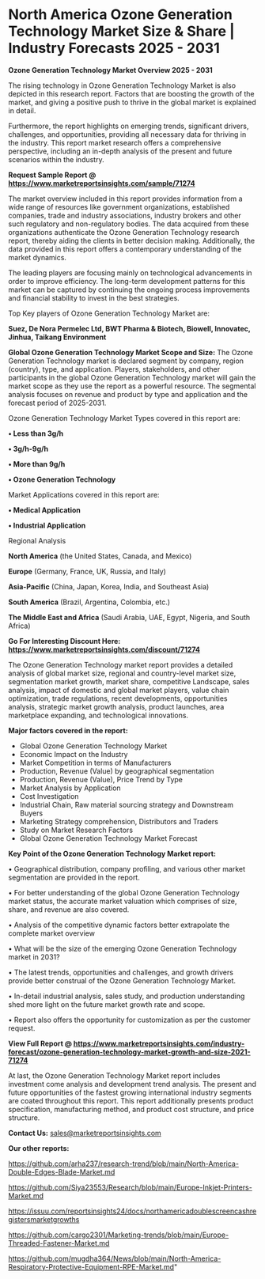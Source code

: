 # North America Ozone Generation Technology Market Size & Share | Industry Forecasts 2025 - 2031

<Strong> Ozone Generation Technology Market Overview 2025 - 2031</strong>

The rising technology in Ozone Generation Technology Market is also depicted in this research report. Factors that are boosting the growth of the market, and giving a positive push to thrive in the global market is explained in detail.

Furthermore, the report highlights on emerging trends, significant drivers, challenges, and opportunities, providing all necessary data for thriving in the industry. This report market research offers a comprehensive perspective, including an in-depth analysis of the present and future scenarios within the industry.

<strong>Request Sample Report @ <a href=https://www.marketreportsinsights.com/sample/71274>https://www.marketreportsinsights.com/sample/71274</a></strong>

The market overview included in this report provides information from a wide range of resources like government organizations, established companies, trade and industry associations, industry brokers and other such regulatory and non-regulatory bodies. The data acquired from these organizations authenticate the Ozone Generation Technology research report, thereby aiding the clients in better decision making. Additionally, the data provided in this report offers a contemporary understanding of the market dynamics.

The leading players are focusing mainly on technological advancements in order to improve efficiency. The long-term development patterns for this market can be captured by continuing the ongoing process improvements and financial stability to invest in the best strategies.

Top Key players of Ozone Generation Technology Market are:

<strong>Suez, De Nora Permelec Ltd, BWT Pharma & Biotech, Biowell, Innovatec, Jinhua, Taikang Environment</strong>

<strong><b>Global Ozone Generation Technology Market Scope and Size:</b></strong>
The Ozone Generation Technology market is declared segment by company, region (country), type, and application. Players, stakeholders, and other participants in the global Ozone Generation Technology market will gain the market scope as they use the report as a powerful resource. The segmental analysis focuses on revenue and product by type and application and the forecast period of 2025-2031.

Ozone Generation Technology Market Types covered in this report are:

<strong>• Less than 3g/h

• 3g/h-9g/h

• More than 9g/h

• Ozone Generation Technology</strong>

Market Applications covered in this report are:

<strong>• Medical Application

• Industrial Application</strong> 

Regional Analysis

<strong>North America</strong> (the United States, Canada, and Mexico)

<strong>Europe</strong> (Germany, France, UK, Russia, and Italy)

<strong>Asia-Pacific</strong> (China, Japan, Korea, India, and Southeast Asia)

<strong>South America</strong> (Brazil, Argentina, Colombia, etc.)

<strong>The Middle East and Africa</strong> (Saudi Arabia, UAE, Egypt, Nigeria, and South Africa)

<strong>Go For Interesting Discount Here: <a href=https://www.marketreportsinsights.com/discount/71274>https://www.marketreportsinsights.com/discount/71274</a></strong>

The Ozone Generation Technology market report provides a detailed analysis of global market size, regional and country-level market size, segmentation market growth, market share, competitive Landscape, sales analysis, impact of domestic and global market players, value chain optimization, trade regulations, recent developments, opportunities analysis, strategic market growth analysis, product launches, area marketplace expanding, and technological innovations.

<strong><b>Major factors covered in the report:</b></strong>
<ul>
  <li>Global Ozone Generation Technology Market </li>
  <li>Economic Impact on the Industry</li>
  <li>Market Competition in terms of Manufacturers</li>
  <li>Production, Revenue (Value) by geographical segmentation</li>
  <li>Production, Revenue (Value), Price Trend by Type</li>
  <li>Market Analysis by Application</li>
  <li>Cost Investigation</li>
  <li>Industrial Chain, Raw material sourcing strategy and Downstream Buyers</li>
  <li>Marketing Strategy comprehension, Distributors and Traders</li>
  <li>Study on Market Research Factors</li>
  <li>Global Ozone Generation Technology Market Forecast</li>
</ul>

<strong><b>Key Point of the Ozone Generation Technology Market report:</b></strong>

• Geographical distribution, company profiling, and various other market segmentation are provided in the report.

• For better understanding of the global Ozone Generation Technology market status, the accurate market valuation which comprises of size, share, and revenue are also covered.

• Analysis of the competitive dynamic factors better extrapolate the complete market overview

• What will be the size of the emerging Ozone Generation Technology market in 2031?

• The latest trends, opportunities and challenges, and growth drivers provide better construal of the Ozone Generation Technology Market.

• In-detail industrial analysis, sales study, and production understanding shed more light on the future market growth rate and scope.

• Report also offers the opportunity for customization as per the customer request.

<strong><b>View Full Report @ <a href=https://www.marketreportsinsights.com/industry-forecast/ozone-generation-technology-market-growth-and-size-2021-71274>https://www.marketreportsinsights.com/industry-forecast/ozone-generation-technology-market-growth-and-size-2021-71274</a></b></strong>


At last, the Ozone Generation Technology Market report includes investment come analysis and development trend analysis. The present and future opportunities of the fastest growing international industry segments are coated throughout this report. This report additionally presents product specification, manufacturing method, and product cost structure, and price structure.

<strong>Contact Us:</strong>
sales@marketreportsinsights.com

<strong>Our other reports:</strong>

<a href=https://github.com/arha237/research-trend/blob/main/North-America-Double-Edges-Blade-Market.md>https://github.com/arha237/research-trend/blob/main/North-America-Double-Edges-Blade-Market.md</a>

<a href=https://github.com/Siya23553/Research/blob/main/Europe-Inkjet-Printers-Market.md>https://github.com/Siya23553/Research/blob/main/Europe-Inkjet-Printers-Market.md</a>

<a href=https://issuu.com/reportsinsights24/docs/northamericadoublescreencashregistersmarketgrowths>https://issuu.com/reportsinsights24/docs/northamericadoublescreencashregistersmarketgrowths</a>

<a href=https://github.com/cargo2301/Marketing-trends/blob/main/Europe-Threaded-Fastener-Market.md>https://github.com/cargo2301/Marketing-trends/blob/main/Europe-Threaded-Fastener-Market.md</a>

<a href=https://github.com/mugdha364/News/blob/main/North-America-Respiratory-Protective-Equipment-RPE-Market.md>https://github.com/mugdha364/News/blob/main/North-America-Respiratory-Protective-Equipment-RPE-Market.md</a>"
